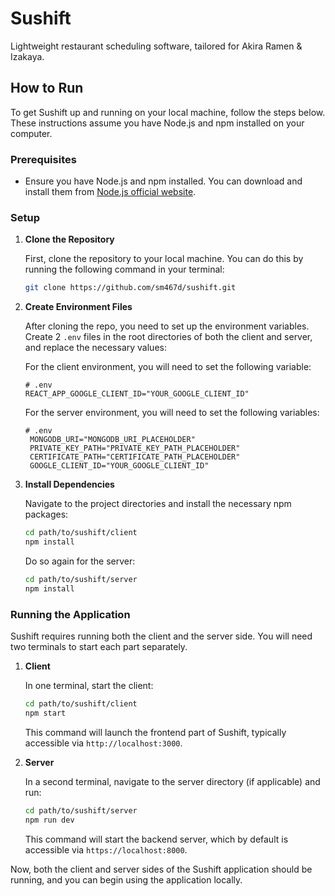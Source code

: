 # Sushift
Lightweight restaurant scheduling software, tailored for Akira Ramen &amp;  Izakaya.

## How to Run

To get Sushift up and running on your local machine, follow the steps below. These instructions assume you have Node.js and npm installed on your computer.

### Prerequisites

- Ensure you have Node.js and npm installed. You can download and install them from [Node.js official website](https://nodejs.org/).

### Setup

1. **Clone the Repository**

   First, clone the repository to your local machine. You can do this by running the following command in your terminal:

   ```bash
   git clone https://github.com/sm467d/sushift.git
   ```

2. **Create Environment Files**

   After cloning the repo, you need to set up the environment variables. Create 2 `.env` files in the root directories of both the client and server, and replace the necessary values:

   For the client environment, you will need to set the following variable:
   ```plaintext
   # .env
   REACT_APP_GOOGLE_CLIENT_ID="YOUR_GOOGLE_CLIENT_ID"
   ```

   For the server environment, you will need to set the following variables:
   ```plaintext
   # .env
    MONGODB_URI="MONGODB_URI_PLACEHOLDER"
    PRIVATE_KEY_PATH="PRIVATE_KEY_PATH_PLACEHOLDER"
    CERTIFICATE_PATH="CERTIFICATE_PATH_PLACEHOLDER"
    GOOGLE_CLIENT_ID="YOUR_GOOGLE_CLIENT_ID"

3. **Install Dependencies**

   Navigate to the project directories and install the necessary npm packages:

   ```bash
   cd path/to/sushift/client
   npm install
   ```

   Do so again for the server:
   ```bash
   cd path/to/sushift/server
   npm install
   ```

### Running the Application

Sushift requires running both the client and the server side. You will need two terminals to start each part separately.

1. **Client**

   In one terminal, start the client:

   ```bash
   cd path/to/sushift/client
   npm start
   ```

   This command will launch the frontend part of Sushift, typically accessible via `http://localhost:3000`.

2. **Server**

   In a second terminal, navigate to the server directory (if applicable) and run:

   ```bash
   cd path/to/sushift/server
   npm run dev
   ```

   This command will start the backend server, which by default is accessible via `https://localhost:8000`.

Now, both the client and server sides of the Sushift application should be running, and you can begin using the application locally.
